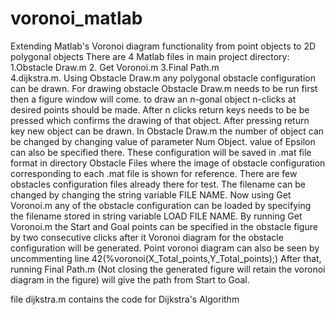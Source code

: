 # voronoi_matlab
Extending Matlab's Voronoi diagram functionality from point objects to 2D polygonal objects
There are 4 Matlab files in main project directory:
1.Obstacle Draw.m
2. Get Voronoi.m
3.Final Path.m  
4.dijkstra.m. 
Using Obstacle Draw.m any polygonal obstacle configuration
can be drawn. For drawing obstacle Obstacle Draw.m
needs to be run first then a figure window will come. to
draw an n-gonal object n-clicks at desired points should be
made. After n clicks return keys needs to be be pressed
which confirms the drawing of that object. After pressing
return key new object can be drawn. In Obstacle Draw.m
the number of object can be changed by changing value
of parameter Num Object. value of Epsilon can also be
specified there. These configuration will be saved in .mat 
file format in directory Obstacle Files where the image of
obstacle configuration corresponding to each .mat file is shown
for reference. There are few obstacles configuration files already there for test.
The filename can be changed by changing the
string variable FILE NAME. Now using Get Voronoi.m any
of the obstacle configuration can be loaded by specifying
the filename stored in string variable LOAD FILE NAME.
By running Get Voronoi.m the Start and Goal points can
be specified in the obstacle figure by two consecutive clicks
after it Voronoi diagram for the obstacle configuration will be
generated. Point voronoi diagram can also be seen by uncommenting line 42(%voronoi(X_Total_points,Y_Total_points);)
After that, running Final Path.m (Not closing the generated figure will retain the voronoi diagram in the figure) will give the path
from Start to Goal.

file dijkstra.m contains the code for Dijkstra's Algorithm
